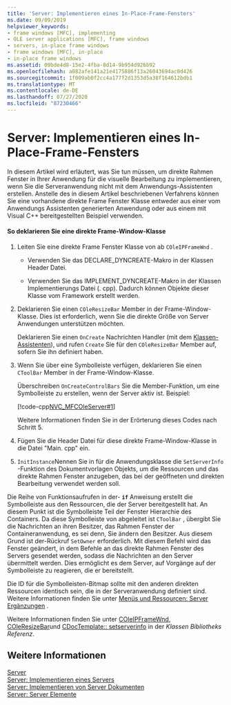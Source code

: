 ```yaml
---
title: 'Server: Implementieren eines In-Place-Frame-Fensters'
ms.date: 09/09/2019
helpviewer_keywords:
- frame windows [MFC], implementing
- OLE server applications [MFC], frame windows
- servers, in-place frame windows
- frame windows [MFC], in-place
- in-place frame windows
ms.assetid: 09bde4d8-15e2-4fba-8d14-9b954d926b92
ms.openlocfilehash: a082afe141a21e4175886f13a26043694ac0d426
ms.sourcegitcommit: 1f009ab0f2cc4a177f2d1353d5a38f164612bdb1
ms.translationtype: MT
ms.contentlocale: de-DE
ms.lasthandoff: 07/27/2020
ms.locfileid: "87230466"
---
```

# <a name="servers-implementing-in-place-frame-windows"></a>Server: Implementieren eines In-Place-Frame-Fensters

In diesem Artikel wird erläutert, was Sie tun müssen, um direkte Rahmen Fenster in Ihrer Anwendung für die visuelle Bearbeitung zu implementieren, wenn Sie die Serveranwendung nicht mit dem Anwendungs-Assistenten erstellen. Anstelle des in diesem Artikel beschriebenen Verfahrens können Sie eine vorhandene direkte Frame Fenster Klasse entweder aus einer vom Anwendungs Assistenten generierten Anwendung oder aus einem mit Visual C++ bereitgestellten Beispiel verwenden.

#### <a name="to-declare-an-in-place-frame-window-class"></a>So deklarieren Sie eine direkte Frame-Window-Klasse

1. Leiten Sie eine direkte Frame Fenster Klasse von ab `COleIPFrameWnd` .

   - Verwenden Sie das DECLARE_DYNCREATE-Makro in der Klassen Header Datei.

   - Verwenden Sie das IMPLEMENT_DYNCREATE-Makro in der Klassen Implementierungs Datei (. cpp). Dadurch können Objekte dieser Klasse vom Framework erstellt werden.

1. Deklarieren Sie einen `COleResizeBar` Member in der Frame-Window-Klasse. Dies ist erforderlich, wenn Sie die direkte Größe von Server Anwendungen unterstützen möchten.

   Deklarieren Sie einen `OnCreate` Nachrichten Handler (mit dem [Klassen-Assistenten](reference/mfc-class-wizard.md)), und rufen `Create` Sie für den `COleResizeBar` Member auf, sofern Sie ihn definiert haben.

1. Wenn Sie über eine Symbolleiste verfügen, deklarieren Sie einen `CToolBar` Member in der Frame-Window-Klasse.

   Überschreiben `OnCreateControlBars` Sie die Member-Funktion, um eine Symbolleiste zu erstellen, wenn der Server aktiv ist. Beispiel:

   [!code-cpp[NVC_MFCOleServer#1](../mfc/codesnippet/cpp/servers-implementing-in-place-frame-windows_1.cpp)]

   Weitere Informationen finden Sie in der Erörterung dieses Codes nach Schritt 5.

1. Fügen Sie die Header Datei für diese direkte Frame-Window-Klasse in die Datei "Main. cpp" ein.

1. `InitInstance`Nennen Sie in für die Anwendungsklasse die `SetServerInfo` -Funktion des Dokumentvorlagen Objekts, um die Ressourcen und das direkte Rahmen Fenster anzugeben, das bei der geöffneten und direkten Bearbeitung verwendet werden soll.

Die Reihe von Funktionsaufrufen in der- **`if`** Anweisung erstellt die Symbolleiste aus den Ressourcen, die der Server bereitgestellt hat. An diesem Punkt ist die Symbolleiste Teil der Fenster Hierarchie des Containers. Da diese Symbolleiste von abgeleitet ist `CToolBar` , übergibt Sie die Nachrichten an ihren Besitzer, das Rahmen Fenster der Containeranwendung, es sei denn, Sie ändern den Besitzer. Aus diesem Grund ist der-Rückruf `SetOwner` erforderlich. Mit diesem Befehl wird das Fenster geändert, in dem Befehle an das direkte Rahmen Fenster des Servers gesendet werden, sodass die Nachrichten an den Server übermittelt werden. Dies ermöglicht es dem Server, auf Vorgänge auf der Symbolleiste zu reagieren, die er bereitstellt.

Die ID für die Symbolleisten-Bitmap sollte mit den anderen direkten Ressourcen identisch sein, die in der Serveranwendung definiert sind. Weitere Informationen finden Sie unter [Menüs und Ressourcen: Server Ergänzungen](../mfc/menus-and-resources-server-additions.md) .

Weitere Informationen finden Sie unter [COleIPFrameWnd](../mfc/reference/coleipframewnd-class.md), [COleResizeBar](../mfc/reference/coleresizebar-class.md)und [CDocTemplate:: setserverinfo](../mfc/reference/cdoctemplate-class.md#setserverinfo) in der *Klassen Bibliotheks Referenz*.

## <a name="see-also"></a>Weitere Informationen

[Server](../mfc/servers.md)<br/>
[Server: Implementieren eines Servers](../mfc/servers-implementing-a-server.md)<br/>
[Server: Implementieren von Server Dokumenten](../mfc/servers-implementing-server-documents.md)<br/>
[Server: Server Elemente](../mfc/servers-server-items.md)
